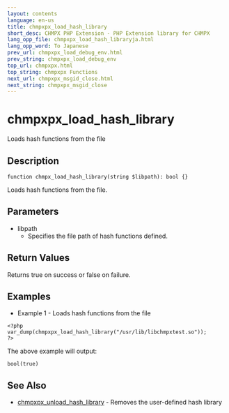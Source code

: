 ```yaml
---
layout: contents
language: en-us
title: chmpxpx_load_hash_library
short_desc: CHMPX PHP Extension - PHP Extension library for CHMPX
lang_opp_file: chmpxpx_load_hash_libraryja.html
lang_opp_word: To Japanese
prev_url: chmpxpx_load_debug_env.html
prev_string: chmpxpx_load_debug_env
top_url: chmpxpx.html
top_string: chmpxpx Functions
next_url: chmpxpx_msgid_close.html
next_string: chmpxpx_msgid_close
---
```


# chmpxpx_load_hash_library
Loads hash functions from the file

## Description

```
function chmpx_load_hash_library(string $libpath): bool {}
```

Loads hash functions from the file. 

## Parameters
* libpath
  * Specifies the file path of hash functions defined.

## Return Values
Returns true on success or false on failure. 

## Examples
- Example 1 - Loads hash functions from the file

```
<?php
var_dump(chmpxpx_load_hash_library("/usr/lib/libchmpxtest.so"));
?>
```

The above example will output:

```
bool(true)
```


## See Also
- [chmpxpx_unload_hash_library](chmpxpx_unload_hash_library.html) - Removes the user-defined hash library
